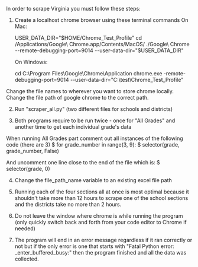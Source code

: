 In order to scrape Virginia you must follow these steps:

1. Create a localhost chrome browser using these terminal commands
    On Mac:

    USER_DATA_DIR="$HOME/Chrome_Test_Profile"
    cd /Applications/Google\ Chrome.app/Contents/MacOS/
    ./Google\ Chrome --remote-debugging-port=9014 --user-data-dir="$USER_DATA_DIR"


    On Windows:

    cd C:\Program Files\Google\Chrome\Application
    chrome.exe -remote-debugging-port=9014 --user-data-dir="C:\test\Chrome_Test_Profile"

Change the file names to wherever you want to store chrome locally.
Change the file path of google chrome to the correct path.

2. Run "scraper_all.py" (two different files for schools and districts)

3. Both programs require to be run twice - once for "All Grades" and another time to get each individual grade's data

When running All Grades part comment out all instances of the following code (there are 3)
    $ for grade_number in range(3, 9):
    $     selector(grade, grade_number, False)

And uncomment one line close to the end of the file which is:
    $ selector(grade, 0)

4. Change the file_path_name variable to an existing excel file path

5. Running each of the four sections all at once is most optimal because it shouldn't
take more than 12 hours to scrape one of the school sections and the districts take no more than 2 hours.

6. Do not leave the window where chrome is while running the program (only quickly switch back and forth
from your code editor to Chrome if needed)

7. The program will end in an error message regardless if it ran correctly or not but if the
only error is one that starts with "Fatal Python error: _enter_buffered_busy:" then the program
finished and all the data was collected.

